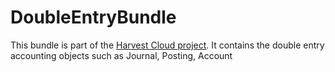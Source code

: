 DoubleEntryBundle
=================

This bundle is part of the [Harvest Cloud project][1]. It contains the
double entry accounting objects such as Journal, Posting, Account

[1]: http://github.com/harvestcloud/harvestcloud
